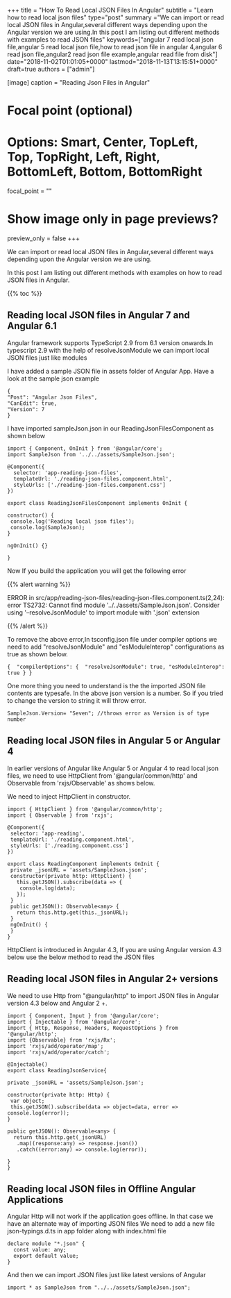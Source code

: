 +++
title = "How To Read Local JSON Files In Angular"
subtitle = "Learn how to read local json files"
type="post"
summary ="We can import or read local JSON files in Angular,several different ways depending upon the Angular version we are using.In this post I am listing out different methods with examples to read JSON files"
keywords=["angular 7 read local json file,angular 5 read local json file,how to read json file in angular 4,angular 6 read json file,angular2 read json file example,angular read file from disk"]
date="2018-11-02T01:01:05+0000"
lastmod="2018-11-13T13:15:51+0000"
draft=true
authors = ["admin"]

[image]
  caption = "Reading Json Files in Angular"

  # Focal point (optional)
  # Options: Smart, Center, TopLeft, Top, TopRight, Left, Right, BottomLeft, Bottom, BottomRight
  focal_point = ""

  # Show image only in page previews?
  preview_only = false
+++

We can import or read local JSON files in Angular,several different ways depending upon the Angular version we are using.

In this post I am listing out different methods with examples on how to read JSON files in Angular.

{{% toc %}}

## Reading local JSON files in Angular 7 and Angular 6.1

Angular framework supports TypeScript 2.9 from 6.1 version onwards.In typescript 2.9 with the help of resolveJsonModule we can import local JSON files just like modules

I have added a sample JSON file in assets folder of Angular App.
Have a look at the sample json example

```
{
"Post": "Angular Json Files",
"CanEdit": true,
"Version": 7
}
```
I have imported sampleJson.json in our ReadingJsonFilesComponent as shown below

```
import { Component, OnInit } from '@angular/core';
import SampleJson from '../../assets/SampleJson.json';

@Component({
  selector: 'app-reading-json-files',
  templateUrl: './reading-json-files.component.html',
  styleUrls: ['./reading-json-files.component.css']
})

export class ReadingJsonFilesComponent implements OnInit {

constructor() {
 console.log('Reading local json files');
 console.log(SampleJson);
}

ngOnInit() {}

}
```
  
Now If you build the application you will get the following error

{{% alert warning %}}

ERROR in src/app/reading-json-files/reading-json-files.component.ts(2,24): error TS2732: Cannot find module '../../assets/SampleJson.json'. Consider using '–resolveJsonModule' to import module with '.json' extension

{{% /alert %}}
  
To remove the above error,In tsconfig.json file under compiler options we need to add "resolveJsonModule" and "esModuleInterop" configurations as true as shown below.

```
{  "compilerOptions": {  "resolveJsonModule": true, "esModuleInterop": true } }
```

One more thing you need to understand is the the imported JSON file contents are typesafe.
In the above json version is a number. So if you tried to change the version to string it will throw error.

  
```
SampleJson.Version= "Seven"; //throws error as Version is of type number
```
  
## Reading local JSON files in Angular 5 or Angular 4
    
In earlier versions of Angular like Angular 5 or Angular 4 to read local json files, we need to use HttpClient from '@angular/common/http' and Observable from 'rxjs/Observable'  as shows below.
  
We need to inject HttpClient in constructor.
  
```
import { HttpClient } from '@angular/common/http';
import { Observable } from 'rxjs';

@Component({
 selector: 'app-reading',
 templateUrl: './reading.component.html',
 styleUrls: ['./reading.component.css']
})

export class ReadingComponent implements OnInit {
 private _jsonURL = 'assets/SampleJson.json';
 constructor(private http: HttpClient) {
   this.getJSON().subscribe(data => {
    console.log(data);
   });
 }
 public getJSON(): Observable<any> {
   return this.http.get(this._jsonURL);
 }
 ngOnInit() {
 }
}
```

HttpClient is introduced in Angular 4.3, If you are using Angular version 4.3 below use the below method to read the JSON files
  
## Reading local JSON files in Angular 2+ versions

We need to use Http from "@angular/http" to import JSON files in Angular version 4.3 below and Angular 2 +.

  
```
import { Component, Input } from '@angular/core';
import { Injectable } from '@angular/core';
import { Http, Response, Headers, RequestOptions } from '@angular/http';
import {Observable} from 'rxjs/Rx';
import 'rxjs/add/operator/map';
import 'rxjs/add/operator/catch';

@Injectable()
export class ReadingJsonService{

private _jsonURL = 'assets/SampleJson.json';

constructor(private http: Http) {
 var object;
 this.getJSON().subscribe(data => object=data, error => console.log(error));
}

public getJSON(): Observable<any> {
  return this.http.get(_jsonURL)
   .map((response:any) => response.json())
   .catch((error:any) => console.log(error));

}
}
```
  

## Reading local JSON files in Offline Angular Applications

Angular Http will not work if the application goes offline.
In that case we have an alternate way of importing JSON files
We need to add a new file json-typings.d.ts in app folder along with index.html file

``` 
declare module "*.json" {
  const value: any;
  export default value;
}
```
And then we can import JSON files just like latest versions of Angular
  
`import * as SampleJson from "../../assets/SampleJson.json";`